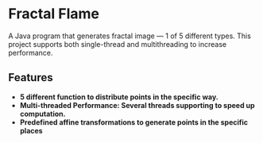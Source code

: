 # Fractal Flame

A Java program that generates fractal image — 1 of 5 different types. This project supports both single-thread and multithreading to increase performance.

## Features

- **5 different function to distribute points in the specific way.** 
- **Multi-threaded Performance: Several threads supporting to speed up computation.**
- **Predefined affine transformations to generate points in the specific places**
